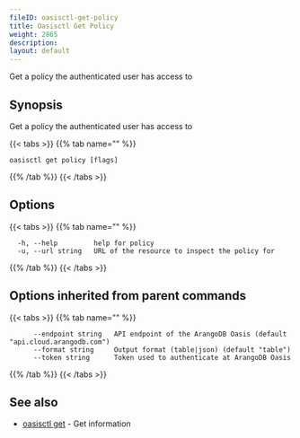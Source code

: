 ```yaml
---
fileID: oasisctl-get-policy
title: Oasisctl Get Policy
weight: 2865
description: 
layout: default
---
```

Get a policy the authenticated user has access to

## Synopsis

Get a policy the authenticated user has access to

{{< tabs >}}
{{% tab name="" %}}
```
oasisctl get policy [flags]
```
{{% /tab %}}
{{< /tabs >}}

## Options

{{< tabs >}}
{{% tab name="" %}}
```
  -h, --help         help for policy
  -u, --url string   URL of the resource to inspect the policy for
```
{{% /tab %}}
{{< /tabs >}}

## Options inherited from parent commands

{{< tabs >}}
{{% tab name="" %}}
```
      --endpoint string   API endpoint of the ArangoDB Oasis (default "api.cloud.arangodb.com")
      --format string     Output format (table|json) (default "table")
      --token string      Token used to authenticate at ArangoDB Oasis
```
{{% /tab %}}
{{< /tabs >}}

## See also

* [oasisctl get]()	 - Get information

